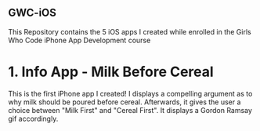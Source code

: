 ## GWC-iOS
This Repository contains the 5 iOS apps I created while enrolled in the Girls Who Code iPhone App Development course

# 1. Info App - Milk Before Cereal
This is the first iPhone app I created! I displays a compelling argument as to why milk should be poured before cereal. Afterwards, it gives the user a choice between "Milk First" and "Cereal First". It displays a Gordon Ramsay gif accordingly.
